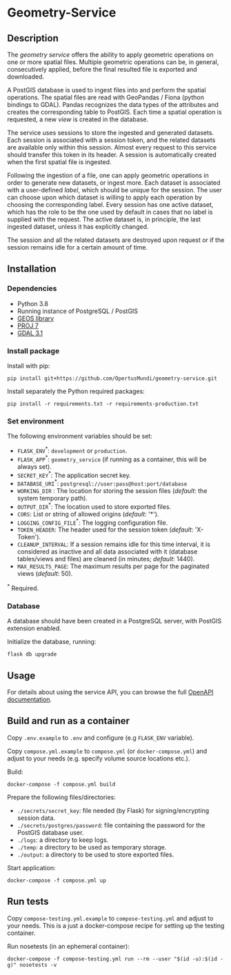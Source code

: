 # Geometry-Service

## Description

The *geometry service* offers the ability to apply geometric operations on one or more spatial files. Multiple geometric operations can be, in general, consecutively applied, before the final resulted file is exported and downloaded.

A PostGIS database is used to ingest files into and perform the spatial operations. The spatial files are read with GeoPandas / Fiona (python bindings to GDAL). Pandas recognizes the data types of the attributes and creates the corresponding table to PostGIS. Each time a spatial operation is requested, a new *view* is created in the database.

The service uses sessions to store the ingested and generated datasets. Each session is associated with a session token, and the related datasets are available only within this session. Almost every request to this service should transfer this token in its header. A session is automatically created when the first spatial file is ingested.

Following the ingestion of a file, one can apply geometric operations in order to generate new datasets, or ingest more. Each dataset is associated with a user-defined *label*, which should be unique for the session. The user can choose upon which dataset is willing to apply each operation by choosing the corresponding label. Every session has one active dataset, which has the role to be the one used by default in cases that no label is supplied with the request. The active dataset is, in principle, the last ingested dataset, unless it has explicitly changed.

The session and all the related datasets are destroyed upon request or if the session remains idle for a certain amount of time.

## Installation

### Dependencies

* Python 3.8
* Running instance of PostgreSQL / PostGIS
* [GEOS library](https://github.com/libgeos/geos)
* [PROJ 7](https://proj.org)
* [GDAL 3.1](https://gdal.org/download.html#binaries)

### Install package

Install with pip:
```
pip install git+https://github.com/OpertusMundi/geometry-service.git
```
Install separately the Python required packages:
```
pip install -r requirements.txt -r requirements-production.txt
```
### Set environment

The following environment variables should be set:
* `FLASK_ENV`<sup>*</sup>: `development` or `production`.
* `FLASK_APP`<sup>*</sup>: `geometry_service` (if running as a container, this will be always set).
* `SECRET_KEY`<sup>*</sup>: The application secret key.
* `DATABASE_URI`<sup>*</sup>: `postgresql://user:pass@host:port/database`
* `WORKING_DIR` : The location for storing the session files (*default*: the system temporary path).
* `OUTPUT_DIR`<sup>*</sup>: The location used to store exported files.
* `CORS`: List or string of allowed origins (*default*: '*').
* `LOGGING_CONFIG_FILE`<sup>*</sup>: The logging configuration file.
* `TOKEN_HEADER`: The header used for the session token (*default*: 'X-Token').
* `CLEANUP_INTERVAL`: If a session remains idle for this time interval, it is considered as inactive and all data associated with it (database tables/views and files) are cleaned (in minutes; *default*: 1440).
* `MAX_RESULTS_PAGE`: The maximum results per page for the paginated views (*default*: 50).

<sup>*</sup> Required.

### Database

A database should have been created in a PostgreSQL server, with PostGIS extension enabled.

Initialize the database, running:
```
flask db upgrade
```

## Usage

For details about using the service API, you can browse the full [OpenAPI documentation](https://opertusmundi.github.io/geometry-pgis-service/).

## Build and run as a container

Copy `.env.example` to `.env` and configure (e.g `FLASK_ENV` variable).

Copy `compose.yml.example` to `compose.yml` (or `docker-compose.yml`) and adjust to your needs (e.g. specify volume source locations etc.).

Build:

    docker-compose -f compose.yml build

Prepare the following files/directories:

   * `./secrets/secret_key`: file needed (by Flask) for signing/encrypting session data.
   * `./secrets/postgres/password`: file containing the password for the PostGIS database user.
   * `./logs`: a directory to keep logs.
   * `./temp`: a directory to be used as temporary storage.
   * `./output`: a directory to be used to store exported files.

Start application:

    docker-compose -f compose.yml up


## Run tests

Copy `compose-testing.yml.example` to `compose-testing.yml` and adjust to your needs. This is a just a docker-compose recipe for setting up the testing container.

Run nosetests (in an ephemeral container):

    docker-compose -f compose-testing.yml run --rm --user "$(id -u):$(id -g)" nosetests -v
